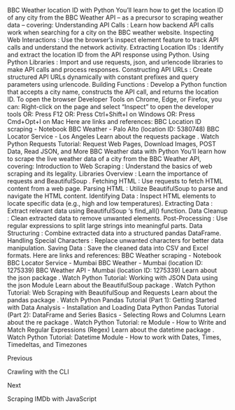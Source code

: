 BBC Weather location ID with Python
You’ll learn how to get the location ID of any city from the BBC Weather API – as a precursor to scraping weather data – covering:
Understanding API Calls
: Learn how backend API calls work when searching for a city on the BBC weather website.
Inspecting Web Interactions
: Use the browser’s inspect element feature to track API calls and understand the network activity.
Extracting Location IDs
: Identify and extract the location ID from the API response using Python.
Using Python Libraries
: Import and use requests, json, and urlencode libraries to make API calls and process responses.
Constructing API URLs
: Create structured API URLs dynamically with constant prefixes and query parameters using urlencode.
Building Functions
: Develop a Python function that accepts a city name, constructs the API call, and returns the location ID.
To open the browser Developer Tools on Chrome, Edge, or Firefox, you can:
Right-click on the page and select “Inspect” to open the developer tools
OR: Press 
F12
OR: Press 
Ctrl+Shift+I
 on Windows
OR: Press 
Cmd+Opt+I
 on Mac
Here are links and references:
BBC Location ID scraping - Notebook
BBC Weather - Palo Alto (location ID: 5380748)
BBC Locator Service - Los Angeles
Learn about the 
requests
 package
. Watch 
Python Requests Tutorial: Request Web Pages, Download Images, POST Data, Read JSON, and More
BBC Weather data with Python
You’ll learn how to scrape the live weather data of a city from the BBC Weather API, covering:
Introduction to Web Scraping
: Understand the basics of web scraping and its legality.
Libraries Overview
: Learn the importance of 
requests
 and 
BeautifulSoup
.
Fetching HTML
: Use 
requests
 to fetch HTML content from a web page.
Parsing HTML
: Utilize 
BeautifulSoup
 to parse and navigate the HTML content.
Identifying Data
: Inspect HTML elements to locate specific data (e.g., high and low temperatures).
Extracting Data
: Extract relevant data using 
BeautifulSoup
‘s 
find_all()
 function.
Data Cleanup
: Clean extracted data to remove unwanted elements.
Post-Processing
: Use regular expressions to split large strings into meaningful parts.
Data Structuring
: Combine extracted data into a structured pandas DataFrame.
Handling Special Characters
: Replace unwanted characters for better data manipulation.
Saving Data
: Save the cleaned data into CSV and Excel formats.
Here are links and references:
BBC Weather scraping - Notebook
BBC Locator Service - Mumbai
BBC Weather - Mumbai (location ID: 1275339)
BBC Weather API - Mumbai (location ID: 1275339)
Learn about the 
json
 package
. Watch 
Python Tutorial: Working with JSON Data using the json Module
Learn about the 
BeautifulSoup
 package
. Watch 
Python Tutorial: Web Scraping with BeautifulSoup and Requests
Learn about the 
pandas
 package
. Watch
Python Pandas Tutorial (Part 1): Getting Started with Data Analysis - Installation and Loading Data
Python Pandas Tutorial (Part 2): DataFrame and Series Basics - Selecting Rows and Columns
Learn about the 
re
 package
. Watch 
Python Tutorial: re Module - How to Write and Match Regular Expressions (Regex)
Learn about the 
datetime
 package
. Watch 
Python Tutorial: Datetime Module - How to work with Dates, Times, Timedeltas, and Timezones














Previous




Crawling with the CLI












Next










Scraping IMDb with JavaScript





